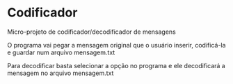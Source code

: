 # Codificador
Micro-projeto de codificador/decodificador de mensagens

O programa vai pegar a mensagem original que o usuário inserir, codificá-la e guardar num arquivo mensagem.txt

Para decodificar basta selecionar a opção no programa e ele decodificará a mensagem no arquivo mensagem.txt
